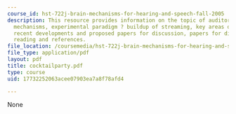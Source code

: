 ```yaml
---
course_id: hst-722j-brain-mechanisms-for-hearing-and-speech-fall-2005
description: This resource provides information on the topic of auditory grouping
  mechanisms, experimental paradigm ? buildup of streaming, key areas of research,
  recent developments and proposed papers for discussion, papers for discussion, further
  reading and references.
file_location: /coursemedia/hst-722j-brain-mechanisms-for-hearing-and-speech-fall-2005/17732252063acee07903ea7a8f78afd4_cocktailparty.pdf
file_type: application/pdf
layout: pdf
title: cocktailparty.pdf
type: course
uid: 17732252063acee07903ea7a8f78afd4

---
```

None